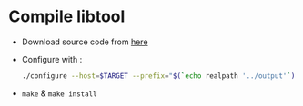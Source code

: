 # Compile libtool

* Download source code from [here](https://www.gnu.org/software/libtool/)

* Configure with :

  ```bash
  ./configure --host=$TARGET --prefix="$(`echo realpath '../output'`)"
  ```

* `make` & `make install`
